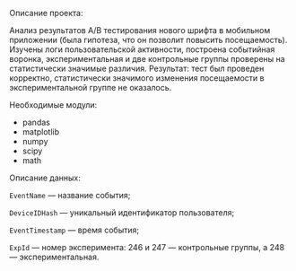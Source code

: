 Описание проекта:

Анализ результатов А/B тестирования нового шрифта в мобильном приложении (была гипотеза, что он позволит повысить посещаемость). Изучены логи пользовательской активности, построена событийная воронка, экспериментальная и две контрольные группы проверены на статистически значимые различия. Результат: тест был проведен корректно, статистически значимого изменения посещаемости в экспериментальной группе не оказалось.


Необходимые модули:

- pandas
- matplotlib
- numpy
- scipy
- math


Описание данных:

`EventName` — название события;

`DeviceIDHash` — уникальный идентификатор пользователя;

`EventTimestamp` — время события;

`ExpId` — номер эксперимента: 246 и 247 — контрольные группы, а 248 — экспериментальная.
